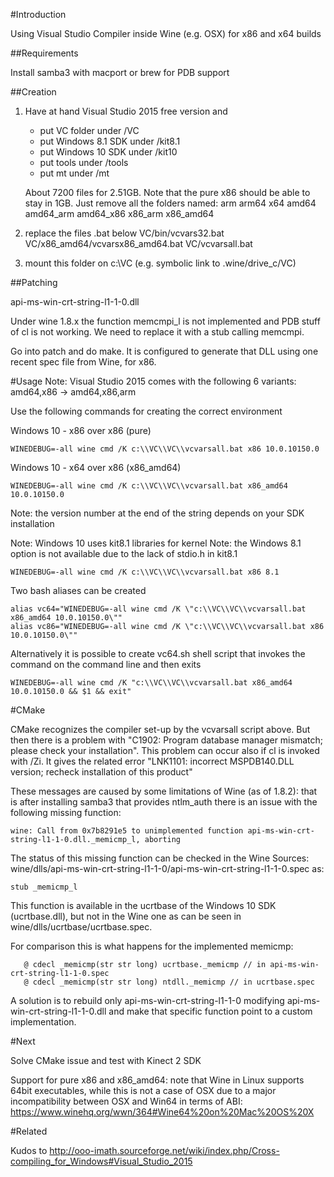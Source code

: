 #Introduction

Using Visual Studio Compiler inside Wine (e.g. OSX) for x86 and x64 builds

##Requirements

Install samba3 with macport or brew for PDB support

##Creation

1) Have at hand Visual Studio 2015 free version and 
	- put VC folder under /VC
	- put Windows 8.1 SDK under /kit8.1
	- put Windows 10 SDK under /kit10
	- put tools under /tools
	- put mt under /mt

	About 7200 files for 2.51GB. Note that the pure x86 should be able to stay in 1GB. Just remove all the folders named: arm arm64 x64 amd64 amd64_arm amd64_x86 x86_arm x86_amd64

2) replace the files .bat below
	VC/bin/vcvars32.bat
	VC/x86_amd64/vcvarsx86_amd64.bat
	VC/vcvarsall.bat

3) mount this folder on c:\VC (e.g. symbolic link to .wine/drive_c/VC)

##Patching

api-ms-win-crt-string-l1-1-0.dll

Under wine 1.8.x the function memcmpi_l is not implemented and PDB stuff of cl is not working. We need to replace it with a stub calling memcmpi. 

Go into patch and do make. It is configured to generate that DLL using one recent spec file from Wine, for x86. 

#Usage
Note: Visual Studio 2015 comes with the following 6 variants: amd64,x86 -> amd64,x86,arm

Use the following commands for creating the correct environment

Windows 10 - x86 over x86 (pure)

	WINEDEBUG=-all wine cmd /K c:\\VC\\VC\\vcvarsall.bat x86 10.0.10150.0

Windows 10 - x64 over x86 (x86_amd64)

	WINEDEBUG=-all wine cmd /K c:\\VC\\VC\\vcvarsall.bat x86_amd64 10.0.10150.0

Note: the version number at the end of the string depends on your SDK installation

Note: Windows 10 uses kit8.1 libraries for kernel
Note: the Windows 8.1 option is not available due to the lack of stdio.h in kit8.1

	WINEDEBUG=-all wine cmd /K c:\\VC\\VC\\vcvarsall.bat x86 8.1

Two bash aliases can be created

	alias vc64="WINEDEBUG=-all wine cmd /K \"c:\\VC\\VC\\vcvarsall.bat x86_amd64 10.0.10150.0\""
	alias vc86="WINEDEBUG=-all wine cmd /K \"c:\\VC\\VC\\vcvarsall.bat x86 10.0.10150.0\""

Alternatively it is possible to create vc64.sh shell script that invokes the command on the command line and then exits

	WINEDEBUG=-all wine cmd /K "c:\\VC\\VC\\vcvarsall.bat x86_amd64 10.0.10150.0 && $1 && exit"
  
#CMake

CMake recognizes the compiler set-up by the vcvarsall script above. But then there is a problem with "C1902: Program database manager mismatch; please check your installation". This problem can occur also if cl is invoked with /Zi. It gives the related error "LNK1101: incorrect MSPDB140.DLL version; recheck installation of this product"

These messages are caused by some limitations of Wine (as of 1.8.2): that is after installing samba3 that provides ntlm_auth there is an issue with the following missing function:

	wine: Call from 0x7b8291e5 to unimplemented function api-ms-win-crt-string-l1-1-0.dll._memicmp_l, aborting

The status of this missing function can be checked in the Wine Sources: wine/dlls/api-ms-win-crt-string-l1-1-0/api-ms-win-crt-string-l1-1-0.spec as:

	stub _memicmp_l

This function is available in the ucrtbase of the Windows 10 SDK (ucrtbase.dll), but not in the Wine one as can be seen in wine/dlls/ucrtbase/ucrtbase.spec. 

For comparison this is what happens for the implemented memicmp:
	
       @ cdecl _memicmp(str str long) ucrtbase._memicmp // in api-ms-win-crt-string-l1-1-0.spec
       @ cdecl _memicmp(str str long) ntdll._memicmp // in ucrtbase.spec
       
A solution is to rebuild only api-ms-win-crt-string-l1-1-0 modifying api-ms-win-crt-string-l1-1-0.dll and make that specific function point to a custom implementation.

#Next

Solve CMake issue and test with Kinect 2 SDK

Support for pure x86 and x86_amd64: note that Wine in Linux supports 64bit executables, while this is not a case of OSX due to a major incompatibility between OSX and Win64 in terms of ABI: https://www.winehq.org/wwn/364#Wine64%20on%20Mac%20OS%20X

#Related

Kudos to http://ooo-imath.sourceforge.net/wiki/index.php/Cross-compiling_for_Windows#Visual_Studio_2015

